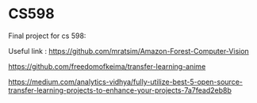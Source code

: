 # CS598

Final project for cs 598:

Useful link :
https://github.com/mratsim/Amazon-Forest-Computer-Vision

https://github.com/freedomofkeima/transfer-learning-anime

https://medium.com/analytics-vidhya/fully-utilize-best-5-open-source-transfer-learning-projects-to-enhance-your-projects-7a7fead2eb8b
